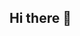 ## Hi there 👋

<!--
**adityaars2002/adityaars2002** is a ✨ _special_ ✨ repository because its `README.md` (this file) appears on your GitHub profile.

Here are some ideas to get you started:

- 🔭 I’m currently working as a college student
- 🌱 I’m currently learning android developement
- 👯 I’m looking to collaborate on android projects


## 🌐 Socials:
[![Instagram](https://img.shields.io/badge/Instagram-%23E4405F.svg?logo=Instagram&logoColor=white)](https://instagram.com/the.aditya01) [![LinkedIn](https://img.shields.io/badge/LinkedIn-%230077B5.svg?logo=linkedin&logoColor=white)](https://linkedin.com/in/the-aditya) [![email](https://img.shields.io/badge/Email-D14836?logo=gmail&logoColor=white)](mailto:adityaars2002@gmail.com) 

# 💻 Tech Stack:
![C](https://img.shields.io/badge/c-%2300599C.svg?style=for-the-badge&logo=c&logoColor=white) ![Java](https://img.shields.io/badge/java-%23ED8B00.svg?style=for-the-badge&logo=openjdk&logoColor=white) ![Kotlin](https://img.shields.io/badge/kotlin-%237F52FF.svg?style=for-the-badge&logo=kotlin&logoColor=white) ![Firebase](https://img.shields.io/badge/firebase-%23039BE5.svg?style=for-the-badge&logo=firebase) ![Firebase](https://img.shields.io/badge/firebase-a08021?style=for-the-badge&logo=firebase&logoColor=ffcd34) ![Figma](https://img.shields.io/badge/figma-%23F24E1E.svg?style=for-the-badge&logo=figma&logoColor=white) ![Canva](https://img.shields.io/badge/Canva-%2300C4CC.svg?style=for-the-badge&logo=Canva&logoColor=white) ![Git](https://img.shields.io/badge/git-%23F05033.svg?style=for-the-badge&logo=git&logoColor=white) ![GitHub](https://img.shields.io/badge/github-%23121011.svg?style=for-the-badge&logo=github&logoColor=white)
# 📊 GitHub Stats:
![](https://github-readme-stats.vercel.app/api?username=adityaars2002&theme=dark&hide_border=false&include_all_commits=false&count_private=false)<br/>
![](https://nirzak-streak-stats.vercel.app/?user=adityaars2002&theme=dark&hide_border=false)<br/>
![](https://github-readme-stats.vercel.app/api/top-langs/?username=adityaars2002&theme=dark&hide_border=false&include_all_commits=false&count_private=false&layout=compact)

---
[![](https://visitcount.itsvg.in/api?id=adityaars2002&icon=0&color=0)](https://visitcount.itsvg.in)

<!-- Proudly created with GPRM ( https://gprm.itsvg.in ) -->
